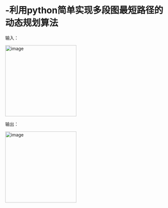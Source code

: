 # -利用python简单实现多段图最短路径的动态规划算法
输入：

<img width="226" alt="image" src="https://github.com/wanyingbo/dynamic_programming/assets/114303698/81dc183d-fab3-4aa8-8f62-58df2417b8d1">

输出：

<img width="226" alt="image" src="https://github.com/wanyingbo/dynamic_programming/assets/114303698/142d9cf3-be6a-4f6d-b560-d407456b94b2">
